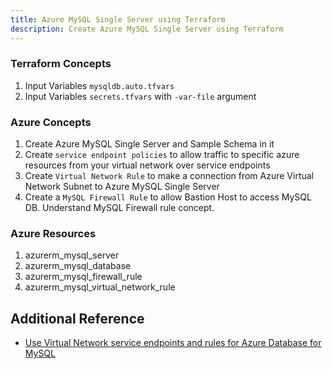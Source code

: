 ```yaml
---
title: Azure MySQL Single Server using Terraform
description: Create Azure MySQL Single Server using Terraform
---
```


### Terraform Concepts
1. Input Variables `mysqldb.auto.tfvars`
2. Input Variables `secrets.tfvars` with `-var-file` argument

### Azure Concepts 
1. Create Azure MySQL Single Server and Sample Schema in it
2. Create `service endpoint policies` to allow traffic to specific azure resources from your virtual network over service endpoints
3. Create `Virtual Network Rule` to make a connection from Azure Virtual Network Subnet to Azure MySQL Single Server 
4. Create a `MySQL Firewall Rule` to allow Bastion Host to access MySQL DB. Understand MySQL Firewall rule concept. 

### Azure Resources
1. azurerm_mysql_server
2. azurerm_mysql_database
3. azurerm_mysql_firewall_rule
4. azurerm_mysql_virtual_network_rule

## Additional Reference
- [Use Virtual Network service endpoints and rules for Azure Database for MySQL](https://docs.microsoft.com/en-us/azure/mysql/concepts-data-access-and-security-vnet)
